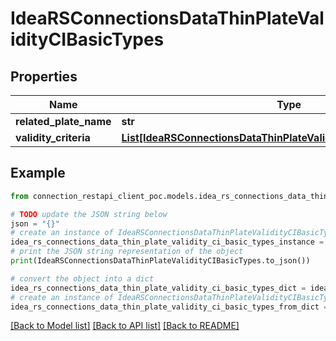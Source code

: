 # IdeaRSConnectionsDataThinPlateValidityCIBasicTypes


## Properties

Name | Type | Description | Notes
------------ | ------------- | ------------- | -------------
**related_plate_name** | **str** |  | [optional] 
**validity_criteria** | [**List[IdeaRSConnectionsDataThinPlateValidityCriterionCIBasicTypes]**](IdeaRSConnectionsDataThinPlateValidityCriterionCIBasicTypes.md) |  | [optional] 

## Example

```python
from connection_restapi_client_poc.models.idea_rs_connections_data_thin_plate_validity_ci_basic_types import IdeaRSConnectionsDataThinPlateValidityCIBasicTypes

# TODO update the JSON string below
json = "{}"
# create an instance of IdeaRSConnectionsDataThinPlateValidityCIBasicTypes from a JSON string
idea_rs_connections_data_thin_plate_validity_ci_basic_types_instance = IdeaRSConnectionsDataThinPlateValidityCIBasicTypes.from_json(json)
# print the JSON string representation of the object
print(IdeaRSConnectionsDataThinPlateValidityCIBasicTypes.to_json())

# convert the object into a dict
idea_rs_connections_data_thin_plate_validity_ci_basic_types_dict = idea_rs_connections_data_thin_plate_validity_ci_basic_types_instance.to_dict()
# create an instance of IdeaRSConnectionsDataThinPlateValidityCIBasicTypes from a dict
idea_rs_connections_data_thin_plate_validity_ci_basic_types_from_dict = IdeaRSConnectionsDataThinPlateValidityCIBasicTypes.from_dict(idea_rs_connections_data_thin_plate_validity_ci_basic_types_dict)
```
[[Back to Model list]](../README.md#documentation-for-models) [[Back to API list]](../README.md#documentation-for-api-endpoints) [[Back to README]](../README.md)


